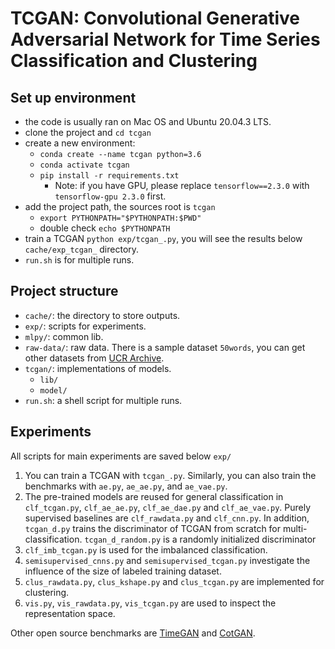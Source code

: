 # TCGAN: Convolutional Generative Adversarial Network for Time Series Classification and Clustering

## Set up environment
- the code is usually ran on Mac OS and Ubuntu 20.04.3 LTS.
- clone the project and `cd tcgan`
- create a new environment:
  - `conda create --name tcgan python=3.6`
  - `conda activate tcgan`
  - `pip install -r requirements.txt`
    - Note: if you have GPU, please replace `tensorflow==2.3.0` with `tensorflow-gpu 2.3.0` first.
- add the project path, the sources root is `tcgan`
  - `export PYTHONPATH="$PYTHONPATH:$PWD"`
  - double check `echo $PYTHONPATH`
- train a TCGAN `python exp/tcgan_.py`, you will see the results below `cache/exp_tcgan_` directory.
- `run.sh` is for multiple runs.

## Project structure

- `cache/`: the directory to store outputs.
- `exp/`: scripts for experiments.
- `mlpy/`: common lib.
- `raw-data/`: raw data. There is a sample dataset `50words`, you can get other datasets from [UCR Archive](www.cs.ucr.edu/~eamonn/time_series_data/). 
- `tcgan/`: implementations of models.
  - `lib/`
  - `model/`
- `run.sh`: a shell script for multiple runs.

## Experiments

All scripts for main experiments are saved below `exp/`

1. You can train a TCGAN with `tcgan_.py`. Similarly, you can also train the benchmarks with `ae.py`, `ae_ae.py`, and `ae_vae.py`.
2. The pre-trained models are reused for general classification in `clf_tcgan.py`, `clf_ae_ae.py`, `clf_ae_dae.py` and `clf_ae_vae.py`. Purely supervised baselines are `clf_rawdata.py` and `clf_cnn.py`. In addition, `tcgan_d.py` trains the discriminator of TCGAN from scratch for multi-classification. `tcgan_d_random.py` is a randomly initialized discriminator
3. `clf_imb_tcgan.py` is used for the imbalanced classification.
4. `semisupervised_cnns.py` and `semisupervised_tcgan.py` investigate the influence of the size of labeled training dataset.
5. `clus_rawdata.py`, `clus_kshape.py` and `clus_tcgan.py` are implemented for clustering.
6. `vis.py`, `vis_rawdata.py`, `vis_tcgan.py` are used to inspect the representation space.

Other open source benchmarks are [TimeGAN](https://github.com/jsyoon0823/TimeGAN) and [CotGAN](https://github.com/tianlinxu312/cot-gan).
